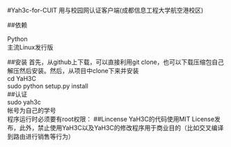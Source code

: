 #Yah3c-for-CUIT
用与校园网认证客户端(成都信息工程大学航空港校区)<br/>

##依赖

Python <br/>
主流Linux发行版<br/>

##安装
首先，从github上下载，可以直接利用git clone，也可以下载压缩包自己解压然后安装。然后，从项目中clone下来并安装</br>
cd YaH3C</br>sudo python setup.py install<br/>
##认证
<br/>
sudo yah3c<br/>帐号为自己的学号<br/>
程序运行时必须要有root权限：
##Lincense
YaH3C的代码使用MIT License发布，此外，禁止使用YaH3C以及YaH3C的修改程序用于商业目的（比如交叉编译到路由进行销售等行为）
